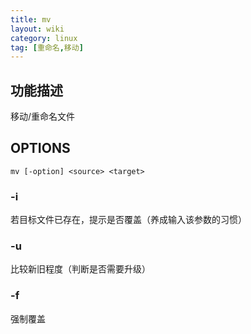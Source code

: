 ```yaml
---
title: mv
layout: wiki
category: linux
tag: [重命名,移动]
---
```


## 功能描述

移动/重命名文件

## OPTIONS

```
mv [-option] <source> <target>
```

### -i

若目标文件已存在，提示是否覆盖（养成输入该参数的习惯）

### -u

比较新旧程度（判断是否需要升级）

### -f

强制覆盖